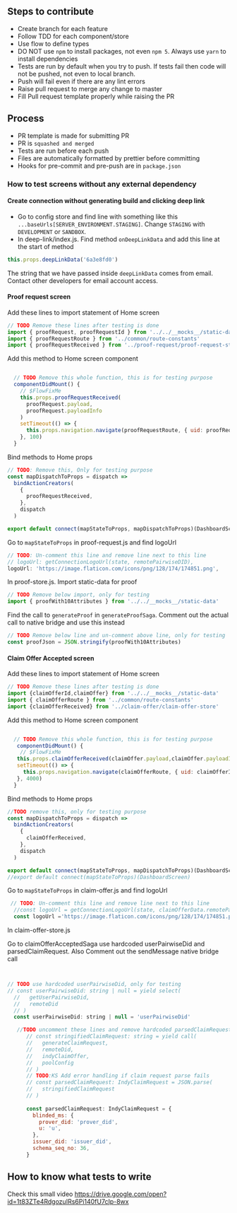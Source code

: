 ## Steps to contribute
- Create branch for each feature
- Follow TDD for each component/store
- Use flow to define types
- DO NOT use `npm` to install packages, not even `npm 5`. Always use `yarn` to install dependencies
- Tests are run by default when you try to push. If tests fail then code will not be pushed, not even to local branch.
- Push will fail even if there are any lint errors
- Raise pull request to merge any change to master
- Fill Pull request template properly while raising the PR

## Process
- PR template is made for submitting PR
- PR is `squashed and merged`
- Tests are run before each push
- Files are automatically formatted by prettier before committing
- Hooks for pre-commit and pre-push are in `package.json`


### How to test screens without any external dependency

#### Create connection without generating build and clicking deep link

- Go to config store and find line with something like this `...baseUrls[SERVER_ENVIRONMENT.STAGING]`. Change `STAGING` with `DEVELOPMENT` or `SANDBOX`.
- In deep-link/index.js. Find method `onDeepLinkData` and add this line at the start of method
```js
this.props.deepLinkData('6a3e8fd0')
```
The string that we have passed inside `deepLinkData` comes from email. Contact other developers for email account access.

#### Proof request screen

Add these lines to import statement of Home screen
```js
// TODO Remove these lines after testing is done
import { proofRequest, proofRequestId } from '../../__mocks__/static-data'
import { proofRequestRoute } from '../common/route-constants'
import { proofRequestReceived } from '../proof-request/proof-request-store'
```

Add this method to Home screen component
```js

  // TODO Remove this whole function, this is for testing purpose
  componentDidMount() {
    // $FlowFixMe
    this.props.proofRequestReceived(
      proofRequest.payload,
      proofRequest.payloadInfo
    )
    setTimeout(() => {
      this.props.navigation.navigate(proofRequestRoute, { uid: proofRequestId })
    }, 100)
  }
```

Bind methods to Home props
```js
// TODO: Remove this, Only for testing purpose
const mapDispatchToProps = dispatch =>
  bindActionCreators(
    {
      proofRequestReceived,
    },
    dispatch
  )

export default connect(mapStateToProps, mapDispatchToProps)(DashboardScreen)
```

Go to `mapStateToProps` in proof-request.js and find logoUrl
```js
// TODO: Un-comment this line and remove line next to this line
// logoUrl: getConnectionLogoUrl(state, remotePairwiseDID),
logoUrl: 'https://image.flaticon.com/icons/png/128/174/174851.png',
```

In proof-store.js. Import static-data for proof
```js
// TODO Remove below import, only for testing
import { proofWith10Attributes } from '../../__mocks__/static-data'
```

Find the call to `generateProof` in `generateProofSaga`. Comment out the actual call to native bridge and use this instead
```js
// TODO Remove below line and un-comment above line, only for testing
const proofJson = JSON.stringify(proofWith10Attributes)
```


#### Claim Offer Accepted screen

Add these lines to import statement of Home screen
```js
// TODO Remove these lines after testing is done
import {claimOfferId,claimOffer} from '../../__mocks__/static-data'
import { claimOfferRoute } from '../common/route-constants'
import {claimOfferReceived} from '../claim-offer/claim-offer-store'
```

Add this method to Home screen component
```js

  // TODO Remove this whole function, this is for testing purpose
   componentDidMount() {
    // $FlowFixMe
   this.props.claimOfferReceived(claimOffer.payload,claimOffer.payloadInfo)
   setTimeout(() => {
     this.props.navigation.navigate(claimOfferRoute, { uid: claimOfferId})
   }, 4000)
  }
```

Bind methods to Home props
```js
//TODO remove this, only for testing purpose
const mapDispatchToProps = dispatch =>
  bindActionCreators(
    {
      claimOfferReceived,
    },
    dispatch
  )

export default connect(mapStateToProps, mapDispatchToProps)(DashboardScreen)
//export default connect(mapStateToProps)(DashboardScreen)
```

Go to `mapStateToProps` in claim-offer.js and find logoUrl
```js
 // TODO: Un-comment this line and remove line next to this line
  //const logoUrl = getConnectionLogoUrl(state, claimOfferData.remotePairwiseDID)
  const logoUrl ='https://image.flaticon.com/icons/png/128/174/174851.png'
```

In claim-offer-store.js 

Go to claimOfferAcceptedSaga use hardcoded userPairwiseDid and parsedClaimRequest.
Also Comment out the sendMessage native bridge call
```js


// TODO use hardcoded userPairwiseDid, only for testing
// const userPairwiseDid: string | null = yield select(
  //   getUserPairwiseDid,
  //   remoteDid
  // )
  const userPairwiseDid: string | null = 'userPairwiseDid'

   //TODO uncomment these lines and remove hardcoded parsedClaimRequest
      // const stringifiedClaimRequest: string = yield call(
      //   generateClaimRequest,
      //   remoteDid,
      //   indyClaimOffer,
      //   poolConfig
      // )
      // TODO:KS Add error handling if claim request parse fails
      // const parsedClaimRequest: IndyClaimRequest = JSON.parse(
      //   stringifiedClaimRequest
      // )
      
      const parsedClaimRequest: IndyClaimRequest = {
        blinded_ms: {
          prover_did: 'prover_did',
          u: 'u',
        },
        issuer_did: 'issuer_did',
        schema_seq_no: 36,
      }

```
## How to know what tests to write

Check this small video https://drive.google.com/open?id=1t83ZTe4RdgozuIRs6Pi140fU7cIp-8wx
